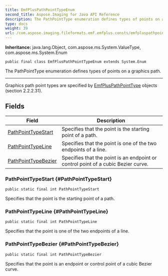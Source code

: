 ```yaml
---
title: EmfPlusPathPointTypeEnum
second_title: Aspose.Imaging for Java API Reference
description: The PathPointType enumeration defines types of points on a graphics path.
type: docs
weight: 39
url: /com.aspose.imaging.fileformats.emf.emfplus.consts/emfpluspathpointtypeenum/
---
```

**Inheritance:**
java.lang.Object, com.aspose.ms.System.ValueType, com.aspose.ms.System.Enum
```
public final class EmfPlusPathPointTypeEnum extends System.Enum
```

The PathPointType enumeration defines types of points on a graphics path.

--------------------

Graphics path point types are specified by [EmfPlusPathPointType](../../com.aspose.imaging.fileformats.emf.emfplus.objects/emfpluspathpointtype) objects (section 2.2.2.31).
## Fields

| Field | Description |
| --- | --- |
| [PathPointTypeStart](#PathPointTypeStart) | Specifies that the point is the starting point of a path. |
| [PathPointTypeLine](#PathPointTypeLine) | Specifies that the point is one of the two endpoints of a line. |
| [PathPointTypeBezier](#PathPointTypeBezier) | Specifies that the point is an endpoint or control point of a cubic Bezier curve. |
### PathPointTypeStart {#PathPointTypeStart}
```
public static final int PathPointTypeStart
```


Specifies that the point is the starting point of a path.

### PathPointTypeLine {#PathPointTypeLine}
```
public static final int PathPointTypeLine
```


Specifies that the point is one of the two endpoints of a line.

### PathPointTypeBezier {#PathPointTypeBezier}
```
public static final int PathPointTypeBezier
```


Specifies that the point is an endpoint or control point of a cubic Bezier curve.

